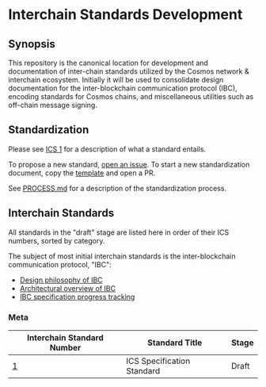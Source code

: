 # Interchain Standards Development

## Synopsis

This repository is the canonical location for development and documentation of inter-chain standards utilized by the Cosmos network & interchain ecosystem. Initially it will be used to consolidate design documentation for the inter-blockchain communication protocol (IBC), encoding standards for Cosmos chains, and miscellaneous utilities such as off-chain message signing.

## Standardization

Please see [ICS 1](spec/ics-1-ics-standard) for a description of what a standard entails.

To propose a new standard, [open an issue](https://github.com/cosmos/ics/issues/new). To start a new standardization document, copy the [template](spec/ics-template.md) and open a PR.

See [PROCESS.md](PROCESS.md) for a description of the standardization process.

## Interchain Standards

All standards in the "draft" stage are listed here in order of their ICS numbers, sorted by category.

The subject of most initial interchain standards is the inter-blockchain communication protocol, "IBC":
- [Design philosophy of IBC](./docs/WHY_IBC.md)
- [Architectural overview of IBC](./docs/IBC_ARCHITECTURE.md)
- [IBC specification progress tracking](https://github.com/cosmos/ics/issues/26)

### Meta

| Interchain Standard Number   | Standard Title             | Stage |
| ---------------------------- | -------------------------- | ----- |
| [1](spec/ics-1-ics-standard) | ICS Specification Standard | Draft |
